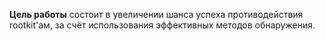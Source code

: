 **Цель работы** состоит в увеличении шанса успеха противодействия rootkit'ам, за счёт использования эффективных методов 
обнаружения.